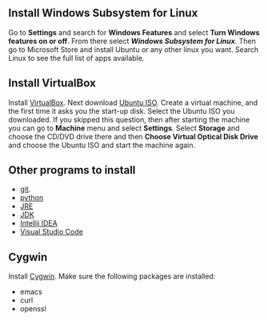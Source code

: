 ## Install Windows Subsystem for Linux
Go to **Settings** and search for **Windows Features** and select **Turn Windows features on or off**.
From there select ***Windows Subsystem for Linux***. Then go to Microsoft Store and install Ubuntu
or any other linux you want. Search Linux to see the full list of apps available.

## Install VirtualBox
Install [VirtualBox](https://www.virtualbox.org/wiki/Downloads). 
Next download [Ubuntu ISO](https://www.ubuntu.com/desktop).
Create a virtual machine, and the first time it asks you the start-up disk. Select
the Ubuntu ISO you downloaded. If you skipped this question, then after starting 
the machine you can go to **Machine** menu and select **Settings**. Select **Storage**
and choose the CD/DVD drive there and then **Choose Virtual Optical Disk Drive** and
choose the Ubuntu ISO and start the machine again.

## Other programs to install
* [git](https://git-scm.com/).
* [python](https://www.python.org/downloads/windows/)
* [JRE](https://www.java.com/en/download/)
* [JDK](https://www.oracle.com/technetwork/java/javase/downloads/index.html)
* [Intellij IDEA](https://www.jetbrains.com/idea/download/#section=windows)
* [Visual Studio Code](https://code.visualstudio.com/download)

## Cygwin
Install [Cygwin](https://cygwin.com/install.html). Make sure the following packages are
installed:

* emacs
* curl
* openssl  
 